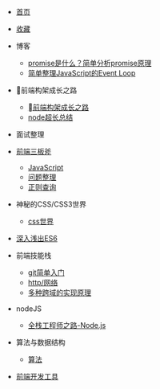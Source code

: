 * [首页](/README.md)
* [收藏](/guide)

* 博客 
    * [promise是什么？简单分析promise原理](/post/promise)
    * [简单整理JavaScript的Event Loop](/post/EventLoop)
  
* 前端构架成长之路
    * [前端构架成长之路](/zhufeng/)
    * [node超长总结](/zhufeng/1.node/note)
  
* 面试整理
  
* [前端三板斧](/base/)
    * [JavaScript](/base/javascript)
    * [问题整理](/base/more)
    * [正则查询](/base/zhengze)
  
* 神秘的CSS/CSS3世界
    * [css世界](/css/)
  
* [深入浅出ES6](/es6/)

* 前端技能栈
    * [git简单入门](/skills/001)
    * [http/网络](/skills/002)
    * [多种跨域的实现原理](/skills/003)
  
* nodeJS
    * [全栈工程师之路-Node.js](/node/)

* 算法与数据结构
    * [算法](/leetcode/)
  
* [前端开发工具](/tools/)
